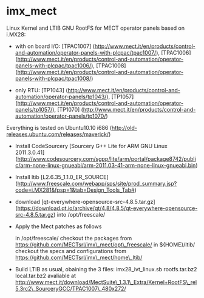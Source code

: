# imx_mect
Linux Kernel and LTIB GNU RootFS for MECT operator panels based on i.MX28:

- with on board I/O:
[TPAC1007] (http://www.mect.it/en/products/control-and-automation/operator-panels-with-plcpac/tpac1007/),
[TPAC1006] (http://www.mect.it/en/products/control-and-automation/operator-panels-with-plcpac/tpac1006/),
[TPAC1008] (http://www.mect.it/en/products/control-and-automation/operator-panels-with-plcpac/tpac1008/)

- only RTU:
[TP1043] (http://www.mect.it/en/products/control-and-automation/operator-panels/tp1043/),
[TP1057] (http://www.mect.it/en/products/control-and-automation/operator-panels/tp1057/),
[TP1070] (http://www.mect.it/en/products/control-and-automation/operator-panels/tp1070/)

Everything is tested on Ubuntu10.10 i686 (http://old-releases.ubuntu.com/releases/maverick/)

- Install CodeSourcery [Sourcery G++ Lite for ARM GNU Linux 2011.3.0.41] (http://www.codesourcery.com/sgpp/lite/arm/portal/package8742/public/arm-none-linux-gnueabi/arm-2011.03-41-arm-none-linux-gnueabi.bin)

- Install ltib [L2.6.35\_1.1.0\_ER\_SOURCE] (http://www.freescale.com/webapp/sps/site/prod_summary.jsp?code=i.MX281&fpsp=1&tab=Design_Tools_Tab#)

- download [qt-everywhere-opensource-src-4.8.5.tar.gz] (https://download.qt.io/archive/qt/4.8/4.8.5/qt-everywhere-opensource-src-4.8.5.tar.gz) into /opt/freescale/

- Apply the Mect patches as follows

  in /opt/freescale/ checkout the packages from https://github.com/MECTsrl/imx\_mect/opt\_freescale/
  in ${HOME}/ltib/ checkout the specs and configurations from https://github.com/MECTsrl/imx\_mect/home\_ltib/

- Build LTIB as usual, obaining the 3 files:
    imx28\_ivt\_linux.sb
    rootfs.tar.bz2
    local.tar.bz2
  avaliable at http://www.mect.it/download/MectSuite\_1.3.1\_Extra/Kernel+RootFS\_rel5.3rc2\_SourceryGCC/TPAC1007\_480x272/

